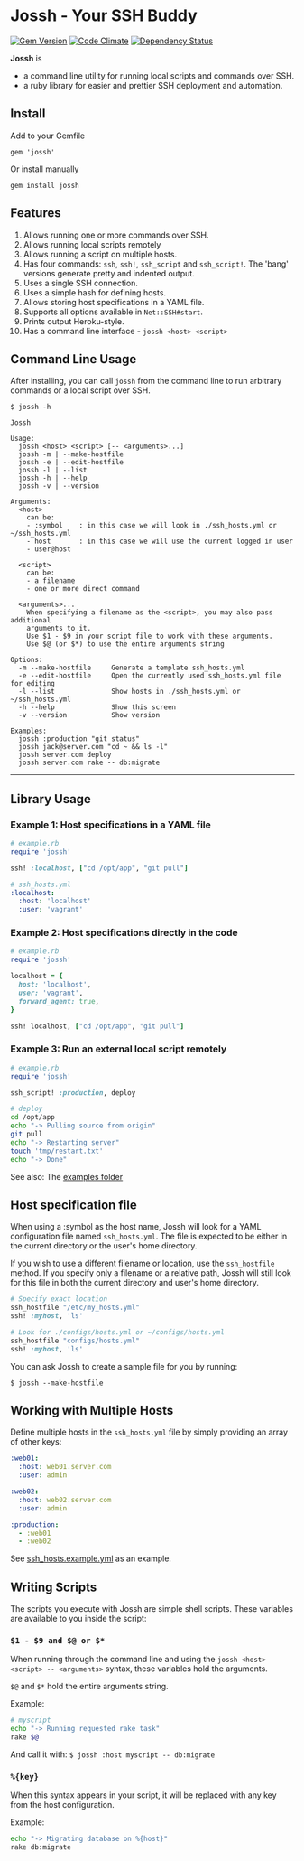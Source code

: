 Jossh - Your SSH Buddy
======================

[![Gem Version](https://badge.fury.io/rb/jossh.svg)](http://badge.fury.io/rb/jossh)
[![Code Climate](https://codeclimate.com/github/DannyBen/jossh/badges/gpa.svg)](https://codeclimate.com/github/DannyBen/jossh)
[![Dependency Status](https://gemnasium.com/DannyBen/jossh.svg)](https://gemnasium.com/DannyBen/jossh)


**Jossh** is

- a command line utility for running local scripts and commands over SSH.
- a ruby library for easier and prettier SSH deployment and automation.

## Install

Add to your Gemfile

	gem 'jossh'

Or install manually

	gem install jossh


## Features

1. Allows running one or more commands over SSH.
2. Allows running local scripts remotely
3. Allows running a script on multiple hosts.
4. Has four commands: `ssh`, `ssh!`, `ssh_script` and `ssh_script!`. The 'bang' versions generate pretty and indented output.
5. Uses a single SSH connection.
6. Uses a simple hash for defining hosts.
7. Allows storing host specifications in a YAML file.
8. Supports all options available in `Net::SSH#start`.
9. Prints output Heroku-style.
10. Has a command line interface - `jossh <host> <script>` 

## Command Line Usage

After installing, you can call `jossh` from the command line to run arbitrary
commands or a local script over SSH.

    $ jossh -h

    Jossh
    
    Usage:
      jossh <host> <script> [-- <arguments>...]
      jossh -m | --make-hostfile
      jossh -e | --edit-hostfile
      jossh -l | --list
      jossh -h | --help 
      jossh -v | --version
    
    Arguments:
      <host>
        can be:
        - :symbol    : in this case we will look in ./ssh_hosts.yml or ~/ssh_hosts.yml
        - host       : in this case we will use the current logged in user
        - user@host
    
      <script> 
        can be:
        - a filename
        - one or more direct command
    
      <arguments>...
        When specifying a filename as the <script>, you may also pass additional
        arguments to it. 
        Use $1 - $9 in your script file to work with these arguments.
        Use $@ (or $*) to use the entire arguments string
    
    Options:
      -m --make-hostfile     Generate a template ssh_hosts.yml 
      -e --edit-hostfile     Open the currently used ssh_hosts.yml file for editing
      -l --list              Show hosts in ./ssh_hosts.yml or ~/ssh_hosts.yml
      -h --help              Show this screen
      -v --version           Show version
    
    Examples: 
      jossh :production "git status"
      jossh jack@server.com "cd ~ && ls -l"
      jossh server.com deploy
      jossh server.com rake -- db:migrate

---

## Library Usage

### Example 1: Host specifications in a YAML file

```ruby
# example.rb
require 'jossh'

ssh! :localhost, ["cd /opt/app", "git pull"]
```

```yaml
# ssh_hosts.yml
:localhost:
  :host: 'localhost'
  :user: 'vagrant'
```

### Example 2: Host specifications directly in the code

```ruby
# example.rb
require 'jossh'

localhost = {
  host: 'localhost',
  user: 'vagrant',
  forward_agent: true,
}

ssh! localhost, ["cd /opt/app", "git pull"]
```


### Example 3: Run an external local script remotely

```ruby
# example.rb
require 'jossh'

ssh_script! :production, deploy
```

```bash
# deploy
cd /opt/app
echo "-> Pulling source from origin"
git pull
echo "-> Restarting server"
touch 'tmp/restart.txt'
echo "-> Done"
```

See also: The [examples folder](https://github.com/DannyBen/jossh/tree/master/examples)

## Host specification file

When using a :symbol as the host name, Jossh will look for a YAML 
configuration file named `ssh_hosts.yml`. The file is expected to be either
in the current directory or the user's home directory.

If you wish to use a different filename or location, use the `ssh_hostfile` 
method. If you specify only a filename or a relative path, Jossh will still 
look for this file in both the current directory and user's home directory.

```ruby
# Specify exact location
ssh_hostfile "/etc/my_hosts.yml"
ssh! :myhost, 'ls'

# Look for ./configs/hosts.yml or ~/configs/hosts.yml
ssh_hostfile "configs/hosts.yml"
ssh! :myhost, 'ls'
```

You can ask Jossh to create a sample file for you by running:

    $ jossh --make-hostfile

## Working with Multiple Hosts

Define multiple hosts in the `ssh_hosts.yml` file by simply providing an array
of other keys:

```yaml
:web01:
  :host: web01.server.com
  :user: admin

:web02:
  :host: web02.server.com
  :user: admin

:production: 
  - :web01
  - :web02
```

See [ssh_hosts.example.yml](https://github.com/DannyBen/jossh/blob/master/ssh_hosts.example.yml) as an example.

## Writing Scripts

The scripts you execute with Jossh are simple shell scripts. These variables 
are available to you inside the script:

### `$1 - $9 and $@ or $*`

When running through the command line and using the 
`jossh <host> <script> -- <arguments>` syntax, these variables hold the 
arguments.

`$@` and `$*` hold the entire arguments string.

Example: 
```bash
# myscript
echo "-> Running requested rake task"
rake $@
```

And call it with:
`$ jossh :host myscript -- db:migrate`



### `%{key}`
When this syntax appears in your script, it will be replaced with any key
from the host configuration. 

Example: 
```bash
echo "-> Migrating database on %{host}"
rake db:migrate
```
